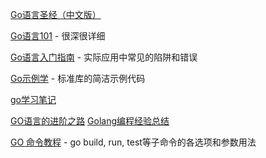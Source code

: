 [Go语言圣经（中文版）](https://books.studygolang.com/gopl-zh/index.html)

[Go语言101](https://gfw.go101.org/article/101.html)
    - 很深很详细

[Go语言入门指南](https://www.kancloud.cn/kancloud/the-way-to-go/72432)
    - 实际应用中常见的陷阱和错误

[Go示例学](https://www.kancloud.cn/itfanr/go-by-example/81617)
    - 标准库的简洁示例代码

[go学习笔记](https://github.com/qyuhen/book)

[GO语言的进阶之路](http://www.cnblogs.com/yinzhengjie/tag/GO%E8%AF%AD%E8%A8%80%E7%9A%84%E8%BF%9B%E9%98%B6%E4%B9%8B%E8%B7%AF/)
[Golang编程经验总结](https://blog.csdn.net/yxw2014/article/details/43451625)

[GO 命令教程](https://www.kancloud.cn/cattong/go_command_tutorial/261347)
    - go build, run, test等子命令的各选项和参数用法